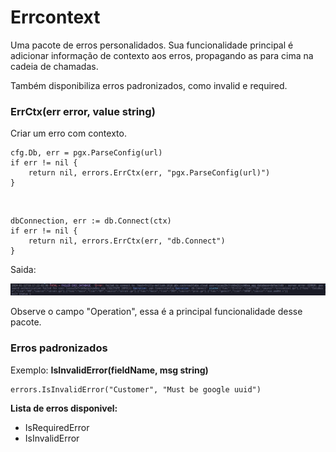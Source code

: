 # Errcontext

Uma pacote de erros personalidados. Sua funcionalidade principal é adicionar informação de contexto aos erros, propagando as para cima na cadeia de chamadas. 

Também disponibiliza erros padronizados, como invalid e required.



### ErrCtx(err error, value string)

Criar um erro com contexto.

    cfg.Db, err = pgx.ParseConfig(url)
	if err != nil {
		return nil, errors.ErrCtx(err, "pgx.ParseConfig(url)")
	}

<br>

    dbConnection, err := db.Connect(ctx)
	if err != nil {
		return nil, errors.ErrCtx(err, "db.Connect")
	}

Saida: 

![Alt text](img/errctx.png)

Observe o campo "Operation", essa é a principal funcionalidade desse pacote.


### Erros padronizados

Exemplo: 
**IsInvalidError(fieldName, msg string)**

    errors.IsInvalidError("Customer", "Must be google uuid")


**Lista de erros disponivel:**

- IsRequiredError
- IsInvalidError